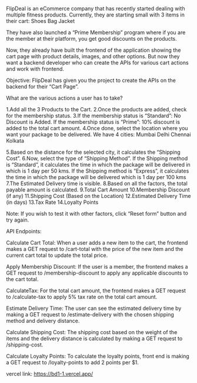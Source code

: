 FlipDeal is an eCommerce company that has recently started dealing with multiple fitness products. Currently, they are starting small with 3 items in their cart:
 Shoes
 Bag
 Jacket

They have also launched a “Prime Membership” program where if you are the member at their platform, you get good discounts on the products.

Now, they already have built the frontend of the application showing the cart page with product details, images, and other options. But now they want a backend developer who can create the APIs for various cart actions and work with frontend.

Objective:
 FlipDeal has given you the project to create the APIs on the backend for their “Cart Page”.

What are the various actions a user has to take?

1.Add all the 3 Products to the Cart.
2.Once the products are added, check for the membership status.
3.If the membership status is “Standard”: No Discount is Added. If the membership status is “Prime”: 10% discount is added to the total cart amount.
4.Once done, select the location where you want your package to be delivered. We have 4 cities:
 Mumbai
 Delhi
 Chennai
 Kolkata

5.Based on the distance for the selected city, it calculates the “Shipping Cost”.
6.Now, select the type of “Shipping Method”. If the Shipping method is “Standard”, it calculates the time in which the package will be delivered in which is 1 day per 50 kms. If the Shipping method is “Express”, it calculates the time in which the package will be delivered which is 1 day per 100 kms
7.The Estimated Delivery time is visible.
8.Based on all the factors, the total payable amount is calculated.
9.Total Cart Amount
10.Membership Discount (if any)
11.Shipping Cost (Based on the Location)
12.Estimated Delivery Time (in days)
13.Tax Rate
14.Loyalty Points

Note: If you wish to test it with other factors, click “Reset form” button and try again.

API Endpoints:

Calculate Cart Total: When a user adds a new item to the cart, the frontend makes a GET request to /cart-total with the price of the new item and the current cart total to update the total price.

Apply Membership Discount: If the user is a member, the frontend makes a GET request to /membership-discount to apply any applicable discounts to the cart total.

CalculateTax: For the total cart amount, the frontend makes a GET request to /calculate-tax to apply 5% tax rate on the total cart amount.

Estimate Delivery Time: The user can see the estimated delivery time by making a GET request to /estimate-delivery with the chosen shipping method and delivery distance.

Calculate Shipping Cost: The shipping cost based on the weight of the items and the delivery distance is calculated by making a GET request to /shipping-cost.

Calculate Loyalty Points: To calculate the loyalty points, front end is making a GET request to /loyalty-points to add 2 points per $1.


vercel link: https://bd1-1.vercel.app/